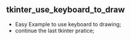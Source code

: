 ## tkinter_use_keyboard_to_draw
+ Easy Example to use keyboard to drawing;
+ continue the last tkinter pratice;

